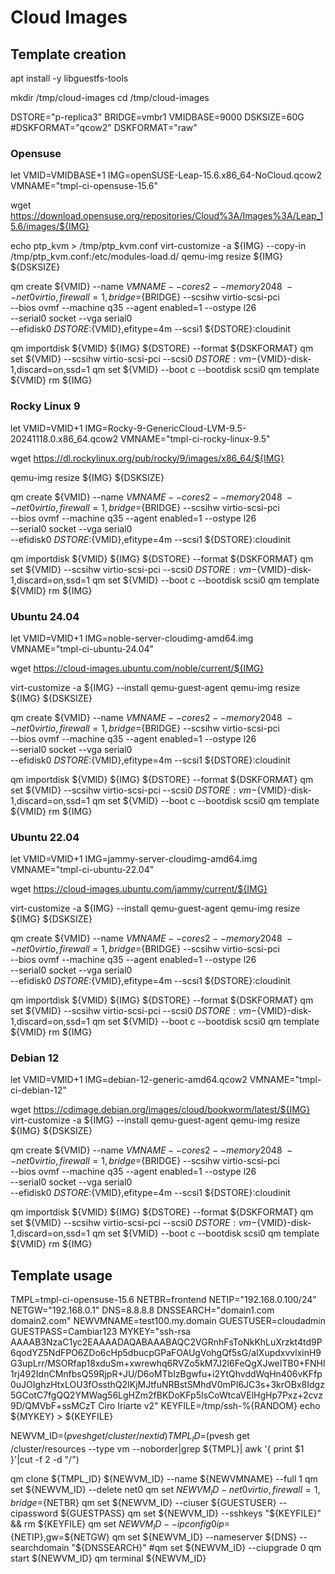 # Cloud Images

## Template creation
apt install -y libguestfs-tools

mkdir /tmp/cloud-images
cd /tmp/cloud-images

DSTORE="p-replica3"
BRIDGE=vmbr1
VMIDBASE=9000
DSKSIZE=60G
#DSKFORMAT="qcow2"
DSKFORMAT="raw"

### Opensuse
let VMID=VMIDBASE+1
IMG=openSUSE-Leap-15.6.x86_64-NoCloud.qcow2
VMNAME="tmpl-ci-opensuse-15.6"

wget https://download.opensuse.org/repositories/Cloud%3A/Images%3A/Leap_15.6/images/${IMG}

echo ptp_kvm > /tmp/ptp_kvm.conf
virt-customize -a ${IMG} --copy-in /tmp/ptp_kvm.conf:/etc/modules-load.d/
qemu-img resize ${IMG} ${DSKSIZE}

qm create ${VMID} --name ${VMNAME} --cores 2 --memory 2048 \
--net0 virtio,firewall=1,bridge=${BRIDGE} --scsihw virtio-scsi-pci \
--bios ovmf --machine q35 --agent enabled=1 --ostype l26 \
--serial0 socket --vga serial0 \
--efidisk0 ${DSTORE}:${VMID},efitype=4m --scsi1 ${DSTORE}:cloudinit

qm importdisk ${VMID} ${IMG} ${DSTORE} --format ${DSKFORMAT}
qm set ${VMID} --scsihw virtio-scsi-pci --scsi0 ${DSTORE}:vm-${VMID}-disk-1,discard=on,ssd=1
qm set ${VMID} --boot c --bootdisk scsi0
qm template ${VMID}
rm ${IMG}



### Rocky Linux 9
let VMID=VMID+1
IMG=Rocky-9-GenericCloud-LVM-9.5-20241118.0.x86_64.qcow2
VMNAME="tmpl-ci-rocky-linux-9.5"

wget https://dl.rockylinux.org/pub/rocky/9/images/x86_64/${IMG}

qemu-img resize ${IMG} ${DSKSIZE}

qm create ${VMID} --name ${VMNAME} --cores 2 --memory 2048 \
--net0 virtio,firewall=1,bridge=${BRIDGE} --scsihw virtio-scsi-pci \
--bios ovmf --machine q35 --agent enabled=1 --ostype l26 \
--serial0 socket --vga serial0 \
--efidisk0 ${DSTORE}:${VMID},efitype=4m --scsi1 ${DSTORE}:cloudinit

qm importdisk ${VMID} ${IMG} ${DSTORE} --format ${DSKFORMAT}
qm set ${VMID} --scsihw virtio-scsi-pci --scsi0 ${DSTORE}:vm-${VMID}-disk-1,discard=on,ssd=1
qm set ${VMID} --boot c --bootdisk scsi0
qm template ${VMID}
rm ${IMG}


### Ubuntu 24.04
let VMID=VMID+1
IMG=noble-server-cloudimg-amd64.img
VMNAME="tmpl-ci-ubuntu-24.04"

wget https://cloud-images.ubuntu.com/noble/current/${IMG}

virt-customize -a ${IMG} --install qemu-guest-agent
qemu-img resize ${IMG} ${DSKSIZE}

qm create ${VMID} --name ${VMNAME} --cores 2 --memory 2048 \
--net0 virtio,firewall=1,bridge=${BRIDGE} --scsihw virtio-scsi-pci \
--bios ovmf --machine q35 --agent enabled=1 --ostype l26 \
--serial0 socket --vga serial0 \
--efidisk0 ${DSTORE}:${VMID},efitype=4m --scsi1 ${DSTORE}:cloudinit

qm importdisk ${VMID} ${IMG} ${DSTORE} --format ${DSKFORMAT}
qm set ${VMID} --scsihw virtio-scsi-pci --scsi0 ${DSTORE}:vm-${VMID}-disk-1,discard=on,ssd=1
qm set ${VMID} --boot c --bootdisk scsi0
qm template ${VMID}
rm ${IMG}


### Ubuntu 22.04
let VMID=VMID+1
IMG=jammy-server-cloudimg-amd64.img
VMNAME="tmpl-ci-ubuntu-22.04"

wget https://cloud-images.ubuntu.com/jammy/current/${IMG}

virt-customize -a ${IMG} --install qemu-guest-agent
qemu-img resize ${IMG} ${DSKSIZE}

qm create ${VMID} --name ${VMNAME} --cores 2 --memory 2048 \
--net0 virtio,firewall=1,bridge=${BRIDGE} --scsihw virtio-scsi-pci \
--bios ovmf --machine q35 --agent enabled=1 --ostype l26 \
--serial0 socket --vga serial0 \
--efidisk0 ${DSTORE}:${VMID},efitype=4m --scsi1 ${DSTORE}:cloudinit

qm importdisk ${VMID} ${IMG} ${DSTORE} --format ${DSKFORMAT}
qm set ${VMID} --scsihw virtio-scsi-pci --scsi0 ${DSTORE}:vm-${VMID}-disk-1,discard=on,ssd=1
qm set ${VMID} --boot c --bootdisk scsi0
qm template ${VMID}
rm ${IMG}

### Debian 12
let VMID=VMID+1
IMG=debian-12-generic-amd64.qcow2
VMNAME="tmpl-ci-debian-12"

wget https://cdimage.debian.org/images/cloud/bookworm/latest/${IMG}
virt-customize -a ${IMG} --install qemu-guest-agent
qemu-img resize ${IMG} ${DSKSIZE}

qm create ${VMID} --name ${VMNAME} --cores 2 --memory 2048 \
--net0 virtio,firewall=1,bridge=${BRIDGE} --scsihw virtio-scsi-pci \
--bios ovmf --machine q35 --agent enabled=1 --ostype l26 \
--serial0 socket --vga serial0 \
--efidisk0 ${DSTORE}:${VMID},efitype=4m --scsi1 ${DSTORE}:cloudinit

qm importdisk ${VMID} ${IMG} ${DSTORE} --format ${DSKFORMAT}
qm set ${VMID} --scsihw virtio-scsi-pci --scsi0 ${DSTORE}:vm-${VMID}-disk-1,discard=on,ssd=1
qm set ${VMID} --boot c --bootdisk scsi0
qm template ${VMID}
rm ${IMG}


## Template usage
TMPL=tmpl-ci-opensuse-15.6
NETBR=frontend
NETIP="192.168.0.100/24"
NETGW="192.168.0.1"
DNS=8.8.8.8
DNSSEARCH="domain1.com domain2.com"
NEWVMNAME=test100.my.domain
GUESTUSER=cloudadmin
GUESTPASS=Cambiar123
MYKEY="ssh-rsa AAAAB3NzaC1yc2EAAAADAQABAAABAQC2VGRnhFsToNkKhLuXrzkt4td9P6qodYZ5NdFPO6ZDo6cHp5dbucpGPaFOAUgVohgQf5sG/aIXupdxvvlxinH9G3upLrr/MSORfap18xduSm+xwrewhq6RVZo5kM7J2l6FeQgXJweITB0+FNHl1rj492IdnCMnfbsQ59RjpR+JU/D6oMTbIzBgwfu+i2YtQhvddWqHn406vKFfp0uJOIghzHtxLOU3fOssthQ2IKjMJtfuNRBstSMhdV0mPI6JC3s+3krOBx8Idgz5GCotC7fgQQ2YMWag56LgHZm2fBKDoKFp5IsCoWtcaVElHgHp7Pxz+2cvz9D/QMVbF+ssMCzT Ciro Iriarte v2"
KEYFILE=/tmp/ssh-%{RANDOM}
echo ${MYKEY} > ${KEYFILE}

NEWVM_ID=$(pvesh get /cluster/nextid)
TMPL_ID=$(pvesh get /cluster/resources --type vm --noborder|grep ${TMPL}| awk '{ print $1 }'|cut -f 2 -d "/")

qm clone ${TMPL_ID} ${NEWVM_ID} --name ${NEWVMNAME} --full 1
qm set ${NEWVM_ID} --delete net0
qm set ${NEWVM_ID} -net0 virtio,firewall=1,bridge=${NETBR}
qm set ${NEWVM_ID} --ciuser ${GUESTUSER} --cipassword ${GUESTPASS}
qm set ${NEWVM_ID} --sshkeys "${KEYFILE}" && rm ${KEYFILE}
qm set ${NEWVM_ID} --ipconfig0 ip=${NETIP},gw=${NETGW}
qm set ${NEWVM_ID} --nameserver ${DNS} --searchdomain "${DNSSEARCH}"
#qm set ${NEWVM_ID} --ciupgrade 0
qm start ${NEWVM_ID}
qm terminal ${NEWVM_ID}
